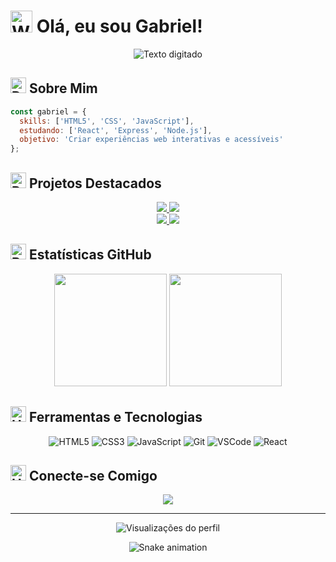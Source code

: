 # <img src="https://raw.githubusercontent.com/Tarikul-Islam-Anik/Animated-Fluent-Emojis/master/Emojis/Hand%20gestures/Waving%20Hand.png" alt="Waving Hand" width="35" height="35" /> Olá, eu sou Gabriel!

<div align="center">
  <img src="https://readme-typing-svg.herokuapp.com/?font=Fira+Code&pause=1000&color=3584E4&size=30&center=true&vCenter=true&width=600&lines=Desenvolvedor+Front-End;HTML5+%7C+CSS+%7C+JavaScript;Apaixonado+por+criar+experiências+web" alt="Texto digitado">
</div>

## <img src="https://raw.githubusercontent.com/Tarikul-Islam-Anik/Animated-Fluent-Emojis/master/Emojis/Objects/Desktop%20Computer.png" alt="Desktop Computer" width="25" height="25" /> Sobre Mim

```javascript
const gabriel = {
  skills: ['HTML5', 'CSS', 'JavaScript'],
  estudando: ['React', 'Express', 'Node.js'],
  objetivo: 'Criar experiências web interativas e acessíveis'
};
```

## <img src="https://raw.githubusercontent.com/Tarikul-Islam-Anik/Animated-Fluent-Emojis/master/Emojis/Objects/Rocket.png" alt="Rocket" width="25" height="25" /> Projetos Destacados

<div align="center">
  <a href="https://github.com/GabrielDevelop777/pedido-via-wpp">
    <img src="https://github-readme-stats.vercel.app/api/pin/?username=GabrielDevelop777&repo=pedido-via-wpp&theme=tokyonight" />
  </a>
  <a href="https://github.com/GabrielDevelop777/gestor-de-tarefas">
    <img src="https://github-readme-stats.vercel.app/api/pin/?username=GabrielDevelop777&repo=gestor-de-tarefas&theme=tokyonight" />
  </a>
</div>

<div align="center">
  <a href="https://github.com/GabrielDevelop777/snake-game">
    <img src="https://github-readme-stats.vercel.app/api/pin/?username=GabrielDevelop777&repo=snake-game&theme=tokyonight" />
  </a>
  <a href="https://github.com/GabrielDevelop777/dev-previsao">
    <img src="https://github-readme-stats.vercel.app/api/pin/?username=GabrielDevelop777&repo=dev-previsao&theme=tokyonight" />
  </a>
</div>

## <img src="https://raw.githubusercontent.com/Tarikul-Islam-Anik/Animated-Fluent-Emojis/master/Emojis/Objects/Bar%20Chart.png" alt="Bar Chart" width="25" height="25" /> Estatísticas GitHub

<div align="center">
  <img height="180em" src="https://github-readme-stats.vercel.app/api?username=GabrielDevelop777&show_icons=true&theme=tokyonight&include_all_commits=true&count_private=true"/>
  <img height="180em" src="https://github-readme-stats.vercel.app/api/top-langs/?username=GabrielDevelop777&layout=compact&langs_count=7&theme=tokyonight"/>
</div>

## <img src="https://raw.githubusercontent.com/Tarikul-Islam-Anik/Animated-Fluent-Emojis/master/Emojis/Objects/Hammer%20and%20Wrench.png" alt="Hammer and Wrench" width="25" height="25" /> Ferramentas e Tecnologias

<div align="center">
  <img src="https://img.shields.io/badge/HTML5-E34F26?style=for-the-badge&logo=html5&logoColor=white" alt="HTML5"/>
  <img src="https://img.shields.io/badge/CSS3-1572B6?style=for-the-badge&logo=css3&logoColor=white" alt="CSS3"/>
  <img src="https://img.shields.io/badge/JavaScript-F7DF1E?style=for-the-badge&logo=javascript&logoColor=black" alt="JavaScript"/>
  <img src="https://img.shields.io/badge/Git-F05032?style=for-the-badge&logo=git&logoColor=white" alt="Git"/>
  <img src="https://img.shields.io/badge/Visual_Studio_Code-007ACC?style=for-the-badge&logo=visual-studio-code&logoColor=white" alt="VSCode"/>
  <img src="https://img.shields.io/badge/React-007ACC?style=for-the-badge&logo=react&logoColor=white" alt="React"/>
</div>

## <img src="https://raw.githubusercontent.com/Tarikul-Islam-Anik/Animated-Fluent-Emojis/master/Emojis/Hand%20gestures/Handshake.png" alt="Handshake" width="25" height="25" /> Conecte-se Comigo

<div align="center">
  <a href="https://linkedin.com/in/gabriel-alexandre-42ab3624a" target="_blank">
    <img src="https://img.shields.io/badge/-LinkedIn-%230077B5?style=for-the-badge&logo=linkedin&logoColor=white" target="_blank">
  </a>
  <!-- Adicione outras redes sociais conforme necessário -->
</div>

---

<div align="center">
  <img src="https://komarev.com/ghpvc/?username=GabrielDevelop777&color=blue&style=flat" alt="Visualizações do perfil"/>

  ![Snake animation](https://github.com/GabrielDevelop777/GabrielDevelop777/blob/output/github-contribution-grid-snake.svg)
</div>
